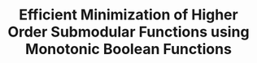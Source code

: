 ---
title: "Efficient Minimization of Higher Order Submodular Functions using Monotonic Boolean Functions"
year: 2017
pdf_url: "http://www.robots.ox.ac.uk/~tvg/publications/2017/DAMFinal.pdf"
category: "vision"
author_list: "Srikumar Ramalingam, Chris Russell, Lubor Ladicky, Philip H.S. Torr, Chris Russell, Lubor Ladicky, Philip H.S. Torr"
grant: "MURI"
pub_in: "Discrete Applied Mathematics"
---